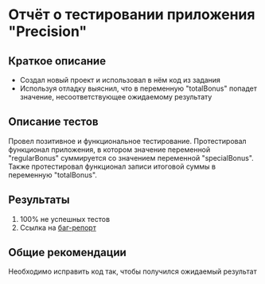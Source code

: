 # Отчёт о тестировании приложения "Precision"

## Краткое описание

* Создал новый проект и использовал в нём код из задания
* Используя отладку выяснил, что в переменную "totalBonus" попадет значение, несоответствующее ожидаемому результату


## Описание тестов

Провел позитивное и функциональное тестирование. Протестировал функционал приложения, в котором значение переменной 
"regularBonus" суммируется со значением переменной "specialBonus". Также протестировал функционал записи итоговой суммы
в переменную "totalBonus". 

## Результаты

1. 100% не успешных тестов
2. Ссылка на [баг-репорт](https://github.com/melomanos/1.2.2.-precision/issues/1)

## Общие рекомендации

Необходимо исправить код так, чтобы получился ожидаемый результат